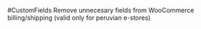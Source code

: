 #CustomFields
Remove unnecesary fields from WooCommerce billing/shipping (valid only for peruvian e-stores)